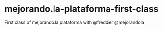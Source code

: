 mejorando.la-plataforma-first-class
===================================

First class of mejorando.la plataforma with @freddier @mejorandola